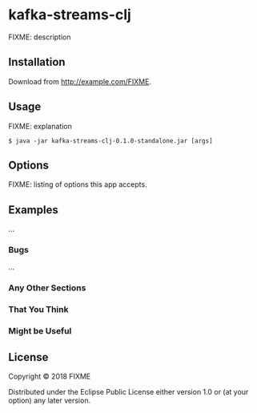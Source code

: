 # kafka-streams-clj

FIXME: description

## Installation

Download from http://example.com/FIXME.

## Usage

FIXME: explanation

    $ java -jar kafka-streams-clj-0.1.0-standalone.jar [args]

## Options

FIXME: listing of options this app accepts.

## Examples

...

### Bugs

...

### Any Other Sections
### That You Think
### Might be Useful

## License

Copyright © 2018 FIXME

Distributed under the Eclipse Public License either version 1.0 or (at
your option) any later version.
